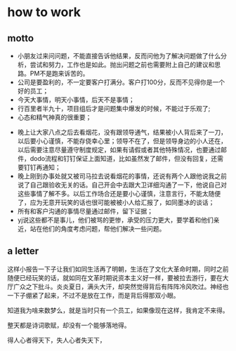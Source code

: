 # how to work

## motto

* 小朋友过来问问题，不能直接告诉他结果，反而问他为了解决问题做了什么分析，尝试和努力，工作也是如此。抛出问题之前也需要附上自己的建议和思路。PM不是跑来诉苦的。
* 公司是要盈利的，不一定要客户打满分。客户打100分，反而不见得你是一个好的员工；
* 今天大事情，明天小事情，后天不是事情；
* 行百里者半九十，项目组后才是问题集中爆发的时候，不能过于乐观了;
* 心态和精气神真的很重要；
- 晚上让大家八点之后去看烟花，没有跟领导通气，结果被小人背后来了一刀，以后要小心谨慎，不能存侥幸心里；领导不在了，但是领导身边的小人还在，以后需要注意尽量遵守制度规定，如果有请假或者其他特殊情况，也要通过邮件，dodo流程和钉钉保证上面知道，比如虽然发了邮件，但没有回复，还需要钉钉再通知；
- 晚上刚到办事处就又被司马拉去说看烟花的事情，还说有两个人跟他说我之前说了自己跟验收无关的话。自己开会中去跟大卫详细沟通了一下，他说自己对这些事情了解不多。以后工作场合还是要小心谨慎，注意言行，不能太随便了，应为无意开玩笑的话也很可能被被小人给汇报了，如同墨冰的谈话；
- 所有和客户沟通的事情尽量通过邮件，留下证据；
- yj说这些都不是事儿，他们被骂的更惨，承受的压力更大，要学着和他们亲近，站在他们的角度考虑问题，帮他们解决一些问题。

## a letter

这样小报告一下子让我们如同生活再了明朝，生活在了文化大革命时期，同时之前随便已经玩笑的话，就如同在文革时期说资本主义好一样，要被拉去游行，要在大厅广众之下批斗。炎炎夏日，满头大汗，却突然觉得背后有阵阵冷风吹过。神经也一下子绷紧了起来，不过不是放在工作，而是背后得那双小眼。

知道我为啥来数梦么，就是当时只有一个员工，如果像现在这样，我肯定不来得。

整天都是诗词歌赋，却没有一个能够落地得。

得人心者得天下，失人心者失天下，
